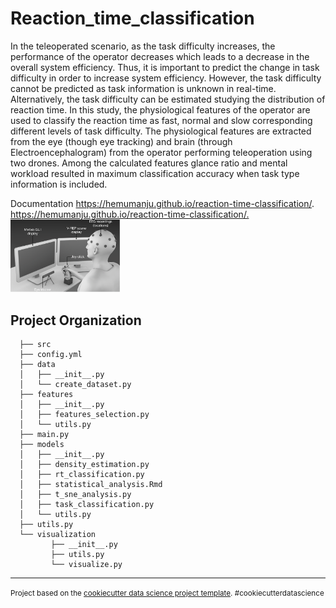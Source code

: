 Reaction_time_classification
==============================

In the teleoperated scenario, as the task difficulty increases, the performance of the operator decreases which leads to a decrease in the overall system efficiency. Thus, it is important to predict the change in task difficulty in order to increase system efficiency. However, the task difficulty cannot be predicted as task information is unknown in real-time. Alternatively, the task difficulty can be estimated studying the distribution of reaction time. In this study, the physiological features of the operator are used to classify the reaction time as fast, normal and slow corresponding different levels of task difficulty. The physiological features are extracted from the eye (though eye tracking) and brain (through Electroencephalogram) from the operator performing teleoperation using two drones. Among the calculated features glance ratio and mental workload resulted in maximum classification accuracy when task type information is included.

Documentation https://hemumanju.github.io/reaction-time-classification/. <https://hemumanju.github.io/reaction-time-classification/.>
<img  align="..." src="/docs/tele_opreration_setup.png" alt="reaction_time" width="175"/>


Project Organization
------------

      ├── src
      ├── config.yml
      ├── data
      │   ├── __init__.py
      │   └── create_dataset.py
      ├── features
      │   ├── __init__.py
      │   ├── features_selection.py
      │   └── utils.py
      ├── main.py
      ├── models
      │   ├── __init__.py
      │   ├── density_estimation.py
      │   ├── rt_classification.py
      │   ├── statistical_analysis.Rmd
      │   ├── t_sne_analysis.py
      │   ├── task_classification.py
      │   └── utils.py
      ├── utils.py
      └── visualization
             ├── __init__.py
             ├── utils.py
             └── visualize.py

------------
<p><small>Project based on the <a target="_blank" href="https://drivendata.github.io/cookiecutter-data-science/">cookiecutter data science project template</a>. #cookiecutterdatascience</small></p>
